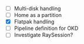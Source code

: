 - [ ] Multi-disk handling
- [ ] Home as a partition
- [x] Flatpak handling
- [ ] Pipeline definition for OKD
- [ ] Investigate RaySession?
